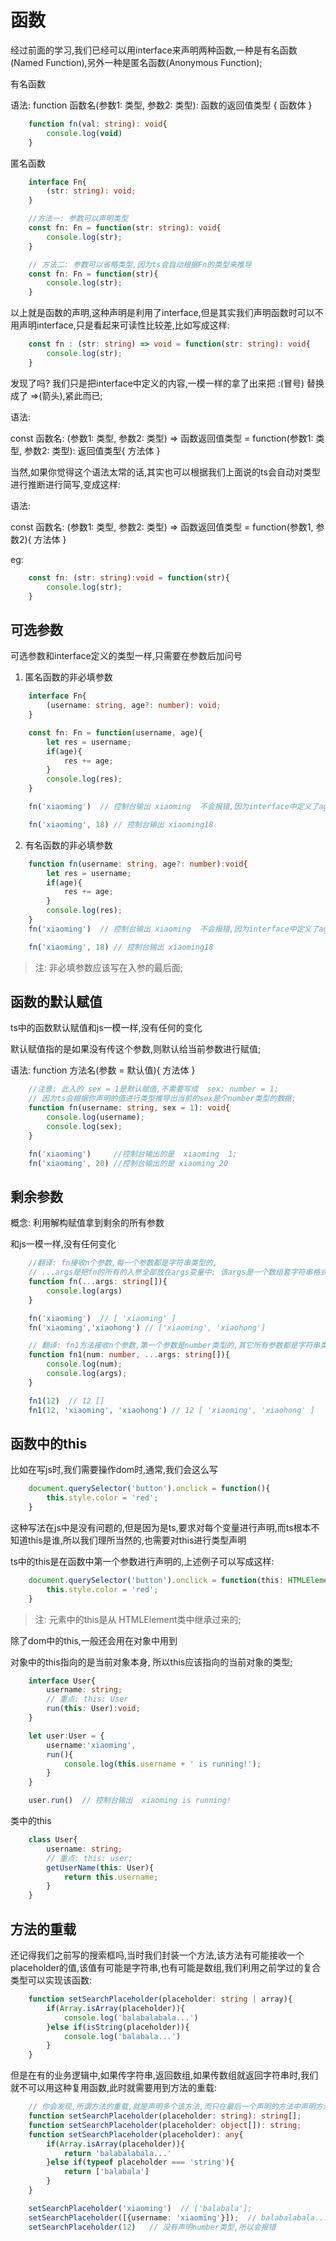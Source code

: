 # 函数
经过前面的学习,我们已经可以用interface来声明两种函数,一种是有名函数(Named Function),另外一种是匿名函数(Anonymous Function);

有名函数

语法: function 函数名(参数1: 类型, 参数2: 类型): 函数的返回值类型 { 函数体 }
```typescript
    function fn(val: string): void{
        console.log(void)
    }
```

匿名函数
```typescript
    interface Fn{
        (str: string): void;
    }

    //方法一: 参数可以声明类型
    const fn: Fn = function(str: string): void{
        console.log(str);
    }

    // 方法二: 参数可以省略类型,因为ts会自动根据Fn的类型来推导
    const fn: Fn = function(str){
        console.log(str);
    }
```

以上就是函数的声明,这种声明是利用了interface,但是其实我们声明函数时可以不用声明interface,只是看起来可读性比较差,比如写成这样:
```typescript
    const fn : (str: string) => void = function(str: string): void{
        console.log(str);
    }
```
发现了吗? 我们只是把interface中定义的内容,一模一样的拿了出来把 :(冒号) 替换成了 =>(箭头),紧此而已;

语法:

const 函数名: (参数1: 类型, 参数2: 类型) => 函数返回值类型 = function(参数1: 类型, 参数2: 类型): 返回值类型{ 方法体 }

当然,如果你觉得这个语法太常的话,其实也可以根据我们上面说的ts会自动对类型进行推断进行简写,变成这样:

语法: 

const 函数名: (参数1: 类型, 参数2: 类型) => 函数返回值类型 = function(参数1, 参数2){ 方法体 }

eg:
```typescript
    const fn: (str: string):void = function(str){
        console.log(str);
    }
```

## 可选参数
可选参数和interface定义的类型一样,只需要在参数后加问号

1. 匿名函数的非必填参数
```typescript
    interface Fn{
        (username: string, age?: number): void;
    }

    const fn: Fn = function(username, age){
        let res = username;
        if(age){
            res += age;
        }
        console.log(res);
    }

    fn('xiaoming')  // 控制台输出 xiaoming  不会报错,因为interface中定义了age是可选参数

    fn('xiaoming', 18) // 控制台输出 xiaoming18
```

2. 有名函数的非必填参数
```typescript
    function fn(username: string, age?: number):void{
        let res = username;
        if(age){
            res += age;
        }
        console.log(res);
    }
    fn('xiaoming')  // 控制台输出 xiaoming  不会报错,因为interface中定义了age是可选参数

    fn('xiaoming', 18) // 控制台输出 xiaoming18
```
> 注: 非必填参数应该写在入参的最后面;

## 函数的默认赋值
ts中的函数默认赋值和js一模一样,没有任何的变化

默认赋值指的是如果没有传这个参数,则默认给当前参数进行赋值;

语法: function 方法名(参数 = 默认值){ 方法体 }

```typescript
    //注意: 此入的 sex = 1是默认赋值,不需要写成  sex: number = 1;
    // 因为ts会根据你声明的值进行类型推导出当前的sex是个number类型的数据;
    function fn(username: string, sex = 1): void{
        console.log(username);
        console.log(sex);
    }

    fn('xiaoming')     //控制台输出的是  xiaoming  1;
    fn('xiaoming', 20) //控制台输出的是 xiaoming 20
```

## 剩余参数
概念: 利用解构赋值拿到剩余的所有参数

和js一模一样,没有任何变化
```typescript
    //翻译: fn接收n个参数,每一个参数都是字符串类型的,
    // ...args是把fn的所有的入参全部放在args变量中; 该args是一个数组套字符串格式的数据
    function fn(...args: string[]){
        console.log(args)
    }

    fn('xiaoming')  // [ 'xiaoming' ]
    fn('xiaoming','xiaohong') // ['xiaoming', 'xiaohong']

    // 翻译: fn1方法接收n个参数,第一个参数是number类型的,其它所有参数都是字符串类型的,把其它所有字符串类型的数据放在 args的数组中;
    function fn1(num: number, ...args: string[]){
        console.log(num);
        console.log(args);
    }

    fn1(12)  // 12 []  
    fn1(12, 'xiaoming', 'xiaohong') // 12 [ 'xiaoming', 'xiaohong' ]
```

## 函数中的this
比如在写js时,我们需要操作dom时,通常,我们会这么写
```typescript
    document.querySelector('button').onclick = function(){
        this.style.color = 'red';
    }
```
这种写法在js中是没有问题的,但是因为是ts,要求对每个变量进行声明,而ts根本不知道this是谁,所以我们理所当然的,也需要对this进行类型声明

ts中的this是在函数中第一个参数进行声明的,上述例子可以写成这样:
```typescript
    document.querySelector('button').onclick = function(this: HTMLElement){
        this.style.color = 'red';
    }
```
> 注: 元素中的this是从 HTMLElement类中继承过来的;

除了dom中的this,一般还会用在对象中用到

对象中的this指向的是当前对象本身, 所以this应该指向的当前对象的类型;
```typescript
    interface User{
        username: string;
        // 重点: this: User
        run(this: User):void;
    }

    let user:User = {
        username:'xiaoming',
        run(){
            console.log(this.username + ' is running!');
        }
    }

    user.run()  // 控制台输出  xiaoming is running!
```

类中的this
```typescript
    class User{
        username: string;
        // 重点: this: user;
        getUserName(this: User){
            return this.username;
        }
    }
```

## 方法的重载
还记得我们之前写的搜索框吗,当时我们封装一个方法,该方法有可能接收一个placeholder的值,该值有可能是字符串,也有可能是数组,我们利用之前学过的复合类型可以实现该函数:
```typescript
    function setSearchPlaceholder(placeholder: string | array){
        if(Array.isArray(placeholder)){
            console.log('balabalabala...')
        }else if(isString(placeholder)){
            console.log('balabala...')
        }
    }
```
但是在有的业务逻辑中,如果传字符串,返回数组,如果传数组就返回字符串时,我们就不可以用这种复用函数,此时就需要用到方法的重载:
```typescript
    // 你会发现,所谓方法的重载,就是声明多个该方法,而只在最后一个声明的方法中声明方法体; 这就叫函数的重载;
    function setSearchPlaceholder(placeholder: string): string[];
    function setSearchPlaceholder(placeholder: object[]): string;
    function setSearchPlaceholder(placeholder): any{
        if(Array.isArray(placeholder)){
            return 'balabalabala...'
        }else if(typeof placeholder === 'string'){
            return ['balabala']
        }
    }

    setSearchPlaceholder('xiaoming')  // ['balabala'];
    setSearchPlaceholder([{username: 'xiaoming'}]);  // balabalabala...
    setSearchPlaceholder(12)   // 没有声明number类型,所以会报错
```
